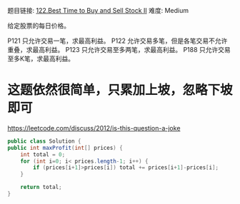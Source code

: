 题目链接: [122.Best Time to Buy and Sell Stock II][1]
难度: Medium

给定股票的每日价格。

P121 只允许交易一笔，求最高利益。
P122 允许交易多笔，但是各笔交易不允许重叠，求最高利益。
P123 只允许交易至多两笔，求最高利益。
P188 只允许交易至多K笔，求最高利益。

# 这题依然很简单，只累加上坡，忽略下坡即可

https://leetcode.com/discuss/2012/is-this-question-a-joke

```java
public class Solution {
public int maxProfit(int[] prices) {
    int total = 0;
    for (int i=0; i< prices.length-1; i++) {
        if (prices[i+1]>prices[i]) total += prices[i+1]-prices[i];
    }

    return total;
}
```
[1]: https://leetcode.com/problems/best-time-to-buy-and-sell-stock-ii/